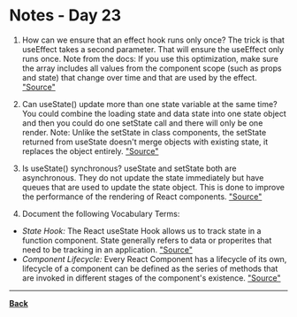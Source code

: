 # Notes - Day 23

1. How can we ensure that an effect hook runs only once? The trick is that useEffect takes a second parameter. That will ensure the useEffect only runs once. Note from the docs: If you use this optimization, make sure the array includes all values from the component scope (such as props and state) that change over time and that are used by the effect. <a href = "https://www.google.com/search?q=How+can+we+ensure+that+an+effect+hook+runs+only+once%3F+&rlz=1C1CHZN_enUS962US962&sxsrf=APq-WBtxgyzUlhMDz6i9qDGJTyXpyNCAbw%3A1645080920415&ei=WPENYozhGJm_0PEPxpuC-A8&ved=0ahUKEwiM7Yz_k4b2AhWZHzQIHcaNAP8Q4dUDCA8&uact=5&oq=How+can+we+ensure+that+an+effect+hook+runs+only+once%3F+&gs_lcp=Cgdnd3Mtd2l6EANKBAhBGABKBAhGGABQAFgAYKoHaABwAXgAgAFwiAFwkgEDMC4xmAEAoAECoAEBwAEB&sclient=gws-wiz">"Source"</a>

2. Can useState() update more than one state variable at the same time? You could combine the loading state and data state into one state object and then you could do one setState call and there will only be one render. Note: Unlike the setState in class components, the setState returned from useState doesn't merge objects with existing state, it replaces the object entirely. <a href = "https://stackoverflow.com/questions/53574614/multiple-calls-to-state-updater-from-usestate-in-component-causes-multiple-re-re">"Source"</a>

3. Is useState() synchronous? useState and setState both are asynchronous. They do not update the state immediately but have queues that are used to update the state object. This is done to improve the performance of the rendering of React components. <a href = "https://www.linkedin.com/pulse/provide-callback-usestate-hook-like-setstate-saransh-kataria/">"Source"</a>

4. Document the following Vocabulary Terms:

- *State Hook:* The React useState Hook allows us to track state in a function component. State generally refers to data or properites that need to be tracking in an application. <a href = "https://www.w3schools.com/react/react_usestate.asp">"Source"</a>
- *Component Lifecycle:* Every React Component has a lifecycle of its own, lifecycle of a component can be defined as the series of methods that are invoked in different stages of the component's existence. <a href = "https://www.geeksforgeeks.org/reactjs-lifecycle-components/#:~:text=Every%20React%20Component%20has%20a,stages%20of%20the%20component's%20existence.">"Source"</a>

---
**<a href = "https://github.com/scottie-l/reading-notes/tree/main/reading-notes-401">Back</a>**
